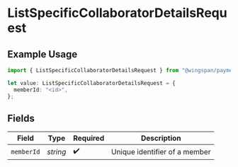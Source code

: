 # ListSpecificCollaboratorDetailsRequest

## Example Usage

```typescript
import { ListSpecificCollaboratorDetailsRequest } from "@wingspan/payments/sdk/models/operations";

let value: ListSpecificCollaboratorDetailsRequest = {
  memberId: "<id>",
};
```

## Fields

| Field                         | Type                          | Required                      | Description                   |
| ----------------------------- | ----------------------------- | ----------------------------- | ----------------------------- |
| `memberId`                    | *string*                      | :heavy_check_mark:            | Unique identifier of a member |